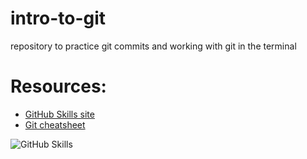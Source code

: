 # intro-to-git
repository to practice git commits and working with git in the terminal 

# Resources:
- [GitHub Skills site](https://skills.github.com/)
- [Git cheatsheet](https://training.github.com/downloads/github-git-cheat-sheet.pdf)


![GitHub Skills](https://github.com/LadyKerr/intro-to-git/assets/47188731/11a1ed10-4d2d-49dc-96e3-56628591fec4)
